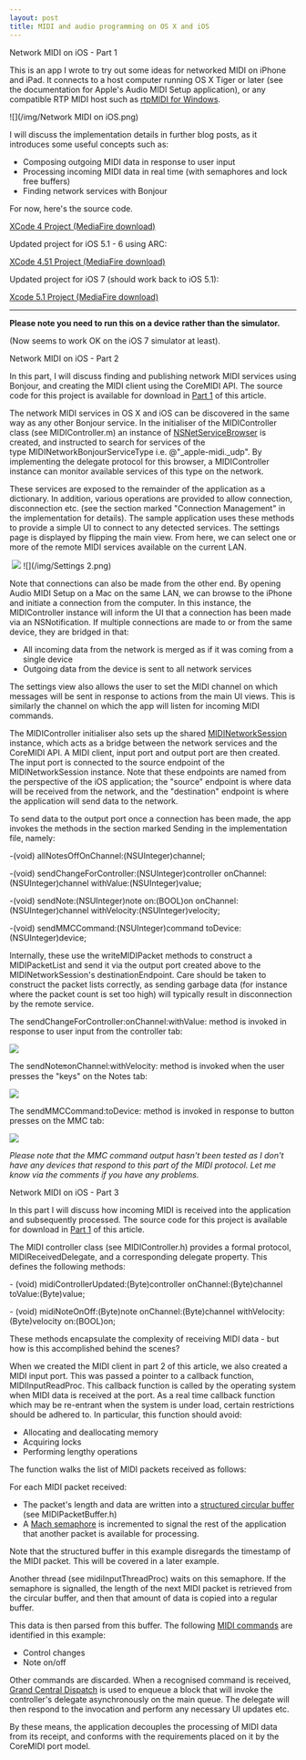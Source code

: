 ```yaml
---
layout: post
title: MIDI and audio programming on OS X and iOS
---
```


Network MIDI on iOS - Part 1

This is an app I wrote to try out some ideas for networked MIDI on iPhone and iPad. It connects to a host computer running OS X Tiger or later (see the documentation for Apple's Audio MIDI Setup application), or any compatible RTP MIDI host such as [rtpMIDI for Windows](http://www.tobias-erichsen.de/rtpMIDI.html).

![](/img/Network MIDI on iOS.png)

I will discuss the implementation details in further blog posts, as it introduces some useful concepts such as:

- Composing outgoing MIDI data in response to user input
- Processing incoming MIDI data in real time (with semaphores and lock free buffers)
- Finding network services with Bonjour

For now, here's the source code.

[XCode 4 Project (MediaFire download)](http://www.mediafire.com/file/wtcsts114owm42d/NetworkMIDI.zip)

Updated project for iOS 5.1 - 6 using ARC:

[XCode 4.51 Project (MediaFire download)](http://www.mediafire.com/?316g6ph767guez7)

Updated project for iOS 7 (should work back to iOS 5.1):

[Xcode 5.1 Project (MediaFire download)](http://www.mediafire.com/download/hc00ep92x5p2hia/NetworkMIDI_XCode_5.1.zip)

****

**Please note you need to run this on a device rather than the simulator.**

(Now seems to work OK on the iOS 7 simulator at least).



Network MIDI on iOS - Part 2

In this part, I will discuss finding and publishing network MIDI services using Bonjour, and creating the MIDI client using the CoreMIDI API. The source code for this project is available for download in [Part 1](http://antifluke.blogspot.com/2011/07/network-midi-on-ios-part-1.html) of this article.

The network MIDI services in OS X and iOS can be discovered in the same way as any other Bonjour service. In the initialiser of the MIDIController class (see MIDIController.m) an instance of [NSNetServiceBrowser](http://developer.apple.com/library/ios/#documentation/Cocoa/Reference/Foundation/Classes/NSNetServiceBrowser_Class/Reference/Reference.html) is created, and instructed to search for services of the type MIDINetworkBonjourServiceType i.e. @"_apple-midi._udp". By implementing the delegate protocol for this browser, a MIDIController instance can monitor available services of this type on the network.

These services are exposed to the remainder of the application as a dictionary. In addition, various operations are provided to allow connection, disconnection etc. (see the section marked "Connection Management" in the implementation for details). The sample application uses these methods to provide a simple UI to connect to any detected services. The settings page is displayed by flipping the main view. From here, we can select one or more of the remote MIDI services available on the current LAN.

 ![](/img/Settings.png) ![](/img/Settings 2.png)

Note that connections can also be made from the other end. By opening Audio MIDI Setup on a Mac on the same LAN, we can browse to the iPhone and initiate a connection from the computer. In this instance, the MIDIController instance will inform the UI that a connection has been made via an NSNotification. If multiple connections are made to or from the same device, they are bridged in that:

- All incoming data from the network is merged as if it was coming from a single device
- Outgoing data from the device is sent to all network services

The settings view also allows the user to set the MIDI channel on which messages will be sent in response to actions from the main UI views. This is similarly the channel on which the app will listen for incoming MIDI commands.

The MIDIController initialiser also sets up the shared [MIDINetworkSession](http://developer.apple.com/library/ios/#documentation/CoreMidi/Reference/MIDINetworkSession_ClassReference/Reference/Reference.html) instance, which acts as a bridge between the network services and the CoreMIDI API. A MIDI client, input port and output port are then created. The input port is connected to the source endpoint of the MIDINetworkSession instance. Note that these endpoints are named from the perspective of the iOS application; the "source" endpoint is where data will be received from the network, and the "destination" endpoint is where the application will send data to the network.

To send data to the output port once a connection has been made, the app invokes the methods in the section marked Sending in the implementation file, namely:

-(void) allNotesOffOnChannel:(NSUInteger)channel;

-(void) sendChangeForController:(NSUInteger)controller onChannel:(NSUInteger)channel withValue:(NSUInteger)value;

-(void) sendNote:(NSUInteger)note on:(BOOL)on onChannel:(NSUInteger)channel withVelocity:(NSUInteger)velocity;

-(void) sendMMCCommand:(NSUInteger)command toDevice:(NSUInteger)device;

Internally, these use the writeMIDIPacket methods to construct a MIDIPacketList and send it via the output port created above to the MIDINetworkSession's destinationEndpoint. Care should be taken to construct the packet lists correctly, as sending garbage data (for instance where the packet count is set too high) will typically result in disconnection by the remote service.

The sendChangeForController:onChannel:withValue: method is invoked in response to user input from the controller tab:

![](/img/IMG_0207.PNG)

The sendNote:on:onChannel:withVelocity: method is invoked when the user presses the "keys" on the Notes tab:

![](/img/IMG_0208.PNG)

The sendMMCCommand:toDevice: method is invoked in response to button presses on the MMC tab:

![](/img/IMG_0209.PNG)

*Please note that the MMC command output hasn't been tested as I don't have any devices that respond to this part of the MIDI protocol. Let me know via the comments if you have any problems.*



Network MIDI on iOS - Part 3

In this part I will discuss how incoming MIDI is received into the application and subsequently processed. The source code for this project is available for download in [Part 1](http://antifluke.blogspot.com/2011/07/network-midi-on-ios-part-1.html) of this article.

The MIDI controller class (see MIDIController.h) provides a formal protocol, MIDIReceivedDelegate, and a corresponding delegate property. This defines the following methods:

\- (void) midiControllerUpdated:(Byte)controller onChannel:(Byte)channel toValue:(Byte)value;

\- (void) midiNoteOnOff:(Byte)note onChannel:(Byte)channel withVelocity:(Byte)velocity on:(BOOL)on;

These methods encapsulate the complexity of receiving MIDI data - but how is this accomplished behind the scenes?

When we created the MIDI client in part 2 of this article, we also created a MIDI input port. This was passed a pointer to a callback function, MIDIInputReadProc. This callback function is called by the operating system when MIDI data is received at the port. As a real time callback function which may be re-entrant when the system is under load, certain restrictions should be adhered to. In particular, this function should avoid:

- Allocating and deallocating memory
- Acquiring locks
- Performing lengthy operations

The function walks the list of MIDI packets received as follows:

For each MIDI packet received:

- The packet's length and data are written into a [structured circular buffer](http://en.wikipedia.org/wiki/Circular_buffer) (see MIDIPacketBuffer.h)
- A [Mach semaphore](http://developer.apple.com/library/mac/#documentation/Darwin/Conceptual/KernelProgramming/synchronization/synchronization.html) is incremented to signal the rest of the application that another packet is available for processing.

Note that the structured buffer in this example disregards the timestamp of the MIDI packet. This will be covered in a later example.

Another thread (see midiInputThreadProc) waits on this semaphore. If the semaphore is signalled, the length of the next MIDI packet is retrieved from the circular buffer, and then that amount of data is copied into a regular buffer.

This data is then parsed from this buffer. The following [MIDI commands](http://www.midi.org/techspecs/midimessages.php) are identified in this example:

- Control changes
- Note on/off

Other commands are discarded. When a recognised command is received, [Grand Central Dispatch](http://en.wikipedia.org/wiki/Grand_Central_Dispatch) is used to enqueue a block that will invoke the controller's delegate asynchronously on the main queue. The delegate will then respond to the invocation and perform any necessary UI updates etc.

By these means, the application decouples the processing of MIDI data from its receipt, and conforms with the requirements placed on it by the CoreMIDI port model.